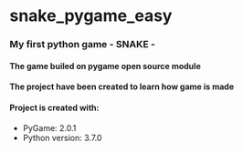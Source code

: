 # snake_pygame_easy 

### My first python game - SNAKE -
#### The game builed on pygame open source module
#### The project have been created to learn how game is made  

#### Project is created with:
* PyGame: 2.0.1
* Python version: 3.7.0
